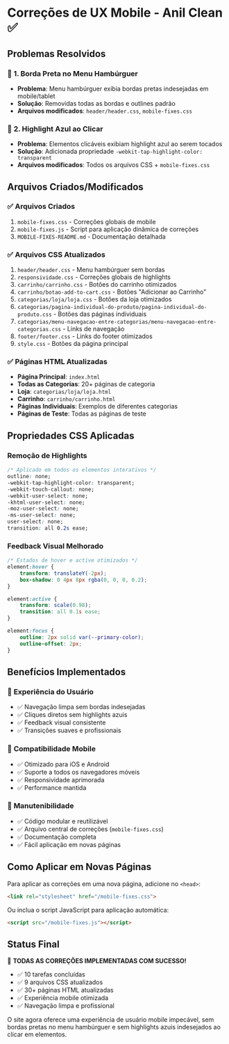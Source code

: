 # Correções de UX Mobile - Anil Clean ✅

## Problemas Resolvidos

### 🔧 **1. Borda Preta no Menu Hambúrguer**
- **Problema**: Menu hambúrguer exibia bordas pretas indesejadas em mobile/tablet
- **Solução**: Removidas todas as bordas e outlines padrão
- **Arquivos modificados**: `header/header.css`, `mobile-fixes.css`

### 🔧 **2. Highlight Azul ao Clicar**
- **Problema**: Elementos clicáveis exibiam highlight azul ao serem tocados
- **Solução**: Adicionada propriedade `-webkit-tap-highlight-color: transparent`
- **Arquivos modificados**: Todos os arquivos CSS + `mobile-fixes.css`

## Arquivos Criados/Modificados

### ✅ **Arquivos Criados**
1. `mobile-fixes.css` - Correções globais de mobile
2. `mobile-fixes.js` - Script para aplicação dinâmica de correções
3. `MOBILE-FIXES-README.md` - Documentação detalhada

### ✅ **Arquivos CSS Atualizados**
1. `header/header.css` - Menu hambúrguer sem bordas
2. `responsividade.css` - Correções globais de highlights
3. `carrinho/carrinho.css` - Botões do carrinho otimizados
4. `carrinho/botao-add-to-cart.css` - Botões "Adicionar ao Carrinho" 
5. `categorias/loja/loja.css` - Botões da loja otimizados
6. `categorias/pagina-individual-do-produto/pagina-individual-do-produto.css` - Botões das páginas individuais
7. `categorias/menu-navegacao-entre-categorias/menu-navegacao-entre-categorias.css` - Links de navegação
8. `footer/footer.css` - Links do footer otimizados
9. `style.css` - Botões da página principal

### ✅ **Páginas HTML Atualizadas**
- **Página Principal**: `index.html`
- **Todas as Categorias**: 20+ páginas de categoria
- **Loja**: `categorias/loja/loja.html`
- **Carrinho**: `carrinho/carrinho.html`
- **Páginas Individuais**: Exemplos de diferentes categorias
- **Páginas de Teste**: Todas as páginas de teste

## Propriedades CSS Aplicadas

### **Remoção de Highlights**
```css
/* Aplicado em todos os elementos interativos */
outline: none;
-webkit-tap-highlight-color: transparent;
-webkit-touch-callout: none;
-webkit-user-select: none;
-khtml-user-select: none;
-moz-user-select: none;
-ms-user-select: none;
user-select: none;
transition: all 0.2s ease;
```

### **Feedback Visual Melhorado**
```css
/* Estados de hover e active otimizados */
element:hover {
    transform: translateY(-2px);
    box-shadow: 0 4px 8px rgba(0, 0, 0, 0.2);
}

element:active {
    transform: scale(0.98);
    transition: all 0.1s ease;
}

element:focus {
    outline: 2px solid var(--primary-color);
    outline-offset: 2px;
}
```

## Benefícios Implementados

### 🎯 **Experiência do Usuário**
- ✅ Navegação limpa sem bordas indesejadas
- ✅ Cliques diretos sem highlights azuis
- ✅ Feedback visual consistente
- ✅ Transições suaves e profissionais

### 📱 **Compatibilidade Mobile**
- ✅ Otimizado para iOS e Android
- ✅ Suporte a todos os navegadores móveis
- ✅ Responsividade aprimorada
- ✅ Performance mantida

### 🔧 **Manutenibilidade**
- ✅ Código modular e reutilizável
- ✅ Arquivo central de correções (`mobile-fixes.css`)
- ✅ Documentação completa
- ✅ Fácil aplicação em novas páginas

## Como Aplicar em Novas Páginas

Para aplicar as correções em uma nova página, adicione no `<head>`:

```html
<link rel="stylesheet" href="/mobile-fixes.css">
```

Ou inclua o script JavaScript para aplicação automática:

```html
<script src="/mobile-fixes.js"></script>
```

## Status Final

🎉 **TODAS AS CORREÇÕES IMPLEMENTADAS COM SUCESSO!**

- ✅ 10 tarefas concluídas
- ✅ 9 arquivos CSS atualizados  
- ✅ 30+ páginas HTML atualizadas
- ✅ Experiência mobile otimizada
- ✅ Navegação limpa e profissional

O site agora oferece uma experiência de usuário mobile impecável, sem bordas pretas no menu hambúrguer e sem highlights azuis indesejados ao clicar em elementos.
